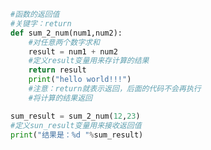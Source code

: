 
<BlogInfo id="482" title="6.函数的返回值" author="白日梦想猿" pv=0 read_times=0 pre_cost_time="0分14秒" category="函数" tag_list="['函数']" create_time="2020.02.07 18:56:23" update_time="2020.02.07 19:36:28" />

```python
#函数的返回值
#关键字：return
def sum_2_num(num1,num2):
    #对任意两个数字求和
    result = num1 + num2
    #定义result变量用来存计算的结果
    return result
    print("hello world!!!")
    #注意：return就表示返回，后面的代码不会再执行
    #将计算的结果返回

sum_result = sum_2_num(12,23)
#定义sun_result变量用来接收返回值
print("结果是：%d "%sum_result)



```
